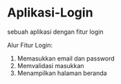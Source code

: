 # Aplikasi-Login
sebuah aplikasi dengan fitur login

Alur Fitur Login:
1. Memasukkan email dan password
2. Memvalidasi masukkan
3. Menampilkan halaman beranda
